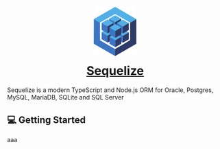<p align="center"><img src="logo.svg" width="100" alt="Sequelize logo" /></p>
<h1 align="center" style="margin-top: 0;"><a href="https://sequelize.org">Sequelize</a></h1>
Sequelize is a modern TypeScript and Node.js ORM for Oracle, Postgres, MySQL, MariaDB, SQLite and SQL Server

## :computer: Getting Started
aaa
